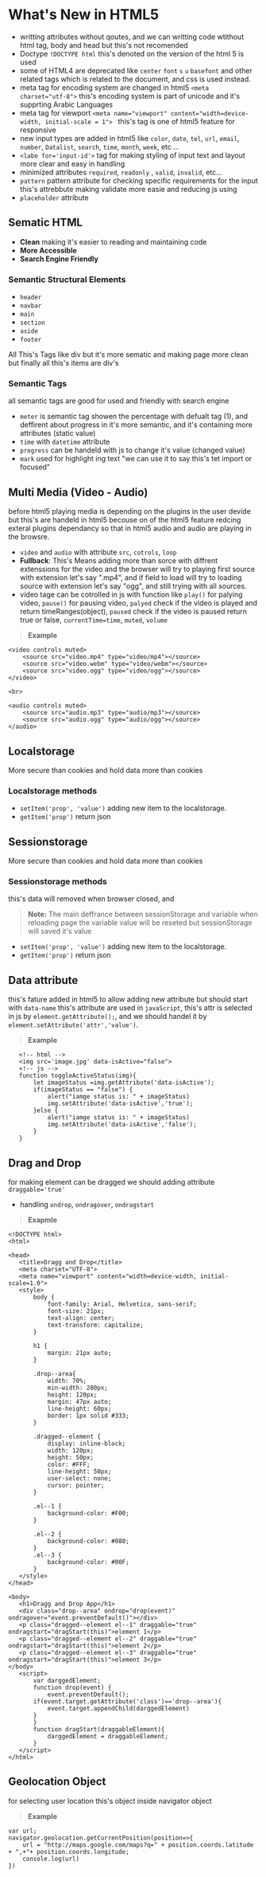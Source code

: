 # What's New in HTML5
- writting attributes without qoutes, and we can writting code wtithout html tag, body and head but this's not recomended 
- Doctype `!DOCTYPE html` this's denoted on the version of the html 5 is used
- some of HTML4 are deprecated like `center` `font` `s`  `u` `basefont` and other related tags which is related to the document, and css is used instead. 
- meta tag for encoding system are changed in html5 `<meta charset="utf-8">` this's encoding system is part of unicode and it's supprting Arabic Languages
- meta tag for viewport `<meta name="viewport" content="width=device-width, initial-scale = 1"> ` this's tag is one of html5 feature for responsive
- new input types are added in html5 like `color`,  `date`, `tel`, `url`, `email`, `number`, `Datalist`,  `search`, `time`,  `month`,  `week`, etc ...
- `<labe for='input-id'>` tag for making styling of input text and layout more clear and easy in handling
- minimized attributes `required`, `readonly` , `valid`, `invalid`, etc...
- `pattern` pattern attribute for checking specific requirements for the input this's attrebbute making validate more easie and reducing js using
- `placeholder` attribute
## Sematic HTML
- **Clean** making it's easier to reading and maintaining code 
- **More Accessible** 
- **Search Engine Friendly**
### Semantic Structural Elements
- `header`
- `navbar`
- `main`
- `section`
- `aside`
- `footer`  

All This's Tags like div but it's more sematic and making page more clean but finally all this's items are div's

### Semantic Tags
all semantic tags are good for used and friendly with search engine 
- `meter` is semantic tag showen the percentage with defualt tag (1), and deffirent about progress in it's more semantic, and it's containing more attributes (static value)
- `time` with `datetime` attribute 
- `progress` can be handeld with js to change it's value (changed value)
- `mark` used for highlight ing text "we can use it to say this's tet import or focused"

## Multi Media (Video - Audio)
before html5 playing media is depending on the plugins in the user devide but this's are handeld in html5 becouse on of the html5 feature redcing exteral plugins dependancy so that in html5 audio and audio are playing in the browsre.
- `video` and `audio` with attribute `src`, `cotrols`, `loop`
- **Fullback**: This's Means adding more than sorce with diffrent extenssions for the video and the browser will try to playing first source with extension let's say ".mp4", and if field to load will try to loading source with extension let's say "ogg", and still trying with all sources. 
- video tage can be cotrolled in js with function like `play()` for palying video, `pause()` for pausing video, `palyed` check if the video is played and return timeRanges(object), `paused` check if the video is paused return true or false, `currentTime=time`, `muted`, `volume`

> **Example** 
```
<video controls muted>
    <source src="video.mp4" type="video/mp4"></source>
    <source src="video.webm" type="video/webm"></source>
    <source src="video.ogg" type="video/ogg"></source>
</video>

<br>

<audio controls muted>
    <source src="audio.mp3" type="audio/mp3"></source>
    <source src="audio.ogg" type="audio/ogg"></source>
</audio>
``` 
## Localstorage
More secure than cookies and hold data more than cookies
### Localstorage methods
 - `setItem('prop', 'value')` adding new item to the localstorage.
 - `getItem('prop')` return json
 ## Sessionstorage
More secure than cookies and hold data more than cookies
### Sessionstorage methods
this's data will removed when browser closed, and 
> **Note:** 
 The main deffrance between sessionStorage and variable when reloading page the variable value will be reseted but sessionStorage will saved it's value
 - `setItem('prop', 'value')` adding new item to the localstorage.
 - `getItem('prop')` return json

 ## Data attribute
 this's fature added in html5 to allow adding new attribute but should start with `data-name` this's attribute are used in `javaScript`, this's attr is selected in js by `element.getAttribute();`, and we should handel it by `element.setAttribute('attr','value')`.
 >**Example**
 ```
    <!-- html -->
    <img src='image.jpg' data-isActive="false">
    <!-- js -->
    function toggleActiveStatus(img){
        let imageStatus =img.getAttribute('data-isActive');
        if(imageStatus == "false") {
            alert("iamge status is: " + imageStatus)
            img.setAttribute('data-isActive','true'); 
        }else {
            alert("iamge status is: " + imageStatus)
            img.setAttribute('data-isActive','false'); 
        }
    }
 ```

 ## Drag and Drop
 for making element can be dragged we should adding attribute `draggable='true'`
 - handling `ondrop`, `ondragover`, `ondragstart`
 >**Exapmle**
 ```
<!DOCTYPE html>
<html>

<head>
    <title>Dragg and Drop</title>
    <meta charset="UTF-8">
    <meta name="viewport" content="width=device-width, initial-scale=1.0">
    <style>
        body {
            font-family: Arial, Helvetica, sans-serif;
            font-size: 21px;
            text-align: center;
            text-transform: capitalize;
        }

        h1 {
            margin: 21px auto;
        }

        .drop--area{
            width: 70%;
            min-width: 280px;
            height: 120px;
            margin: 47px auto;
            line-height: 60px;
            border: 1px solid #333;
        }

        .dragged--element {
            display: inline-block;
            width: 120px;
            height: 50px;
            color: #FFF;
            line-height: 50px;
            user-select: none;
            cursor: pointer;
        }

        .el--1 {
            background-color: #F00;
        }

        .el--2 {
            background-color: #080;
        }
        .el--3 {
            background-color: #00F;
        }
    </style>
</head>

<body>
    <h1>Dragg and Drop App</h1>
    <div class="drop--area" ondrop="drop(event)" ondragover="event.preventDefault()"></div>
    <p class="dragged--element el--1" draggable="true" ondragstart="dragStart(this)">element 1</p>
    <p class="dragged--element el--2" draggable="true" ondragstart="dragStart(this)">element 2</p>
    <p class="dragged--element el--3" draggable="true" ondragstart="dragStart(this)">element 3</p>
</body>
    <script>
        var darggedElement; 
        function drop(event) {
            event.preventDefault();
        if(event.target.getAttribute('class')=='drop--area'){
            event.target.appendChild(darggedElement)
        }
        }
        function dragStart(draggableElement){
            darggedElement = draggableElement;
        }
    </script>
</html>
 ```

## Geolocation Object
for selecting user location this's object inside navigator object 
>**Example**
```
var url; 
navigator.geolocation.getCurrentPosition(position=>{
    url = "http://maps.google.com/maps?q=" + position.coords.latitude + ",+"+ position.coords.longitude;
    console.log(url)
})
```